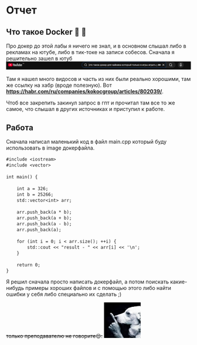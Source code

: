 # Отчет

## Что такое Docker :raised_eyebrow: :thinking:

Про докер до этой лабы я ничего не знал, и в основном слышал либо в рекламах на ютубе, либо в тик-токе на записи собесов. Сначала я решительно зашел в ютуб
![photo](./images/youtube.png)

Там я нашел много видосов и часть из них были реально хорошими, там же ссылку на хабр (вроде полезную). Вот **https://habr.com/ru/companies/kokocgroup/articles/802039/**.

Чтоб все закрепить закинул запрос в гпт и прочитал там все то же самое, что слышал в других источниках и приступил к работе.

## Работа

Сначала написал маленький код в файл main.cpp который буду использовать в image докерфайла.
```
#include <iostream>
#include <vector>

int main() {

    int a = 326;
    int b = 25266;
    std::vector<int> arr;

    arr.push_back(a * b);
    arr.push_back(a + b);
    arr.push_back(a - b);
    arr.push_back(a);

    for (int i = 0; i < arr.size(); ++i) {
        std::cout << "result - " << arr[i] << '\n';
    }
    
    return 0;
}
```

Я решил сначала просто написать докерфайл, а потом поискать какие-нибудь примеры хороших файлов и с помощью этого либо найти ошибки у себя либо специально их сделать ;)


~~только преподавателю не говорите😉:~~
<img src="./images/chshsh.jpg" alt="photo" width="100"/>
